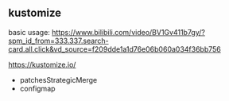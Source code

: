 ## kustomize
basic usage: https://www.bilibili.com/video/BV1Gv411b7gy/?spm_id_from=333.337.search-card.all.click&vd_source=f209dde1a1d76e06b060a034f36bb756

https://kustomize.io/
- patchesStrategicMerge
- configmap
